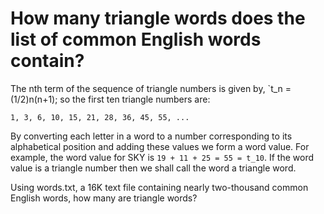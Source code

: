 # How many triangle words does the list of common English words contain?

The nth term of the sequence of triangle numbers is given by, `t_n = (1/2)n(n+1);
so the first ten triangle numbers are:

    1, 3, 6, 10, 15, 21, 28, 36, 45, 55, ...

By converting each letter in a word to a number corresponding to its
alphabetical position and adding these values we form a word value.
For example, the word value for SKY is `19 + 11 + 25 = 55 = t_10`.
If the word value is a triangle number then we shall call the word a triangle word.

Using words.txt, a 16K text file containing nearly two-thousand common English words,
how many are triangle words?
